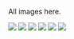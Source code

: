 All images here.

![](1977_set_s-143/PICT0001.JPG)
![](1977_set_s-143/PICT0002.JPG)
![](1977_set_s-143/PICT0003.JPG)
![](1977_set_s-143/PICT0004.JPG)
![](1977_set_s-143/PICT0005.JPG)
![](1977_set_s-143/PICT0006.JPG)
